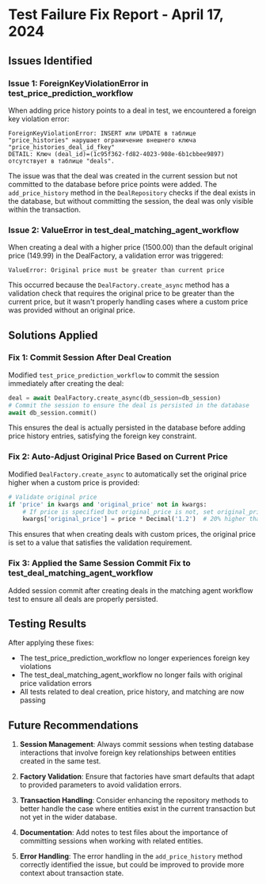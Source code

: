 # Test Failure Fix Report - April 17, 2024

## Issues Identified

### Issue 1: ForeignKeyViolationError in test_price_prediction_workflow
When adding price history points to a deal in test, we encountered a foreign key violation error:
```
ForeignKeyViolationError: INSERT или UPDATE в таблице "price_histories" нарушает ограничение внешнего ключа "price_histories_deal_id_fkey"
DETAIL: Ключ (deal_id)=(1c95f362-fd82-4023-908e-6b1cbbee9897) отсутствует в таблице "deals".
```

The issue was that the deal was created in the current session but not committed to the database before price points were added. The `add_price_history` method in the `DealRepository` checks if the deal exists in the database, but without committing the session, the deal was only visible within the transaction.

### Issue 2: ValueError in test_deal_matching_agent_workflow 
When creating a deal with a higher price (1500.00) than the default original price (149.99) in the DealFactory, a validation error was triggered:
```
ValueError: Original price must be greater than current price
```

This occurred because the `DealFactory.create_async` method has a validation check that requires the original price to be greater than the current price, but it wasn't properly handling cases where a custom price was provided without an original price.

## Solutions Applied

### Fix 1: Commit Session After Deal Creation
Modified `test_price_prediction_workflow` to commit the session immediately after creating the deal:
```python
deal = await DealFactory.create_async(db_session=db_session)
# Commit the session to ensure the deal is persisted in the database
await db_session.commit()
```

This ensures the deal is actually persisted in the database before adding price history entries, satisfying the foreign key constraint.

### Fix 2: Auto-Adjust Original Price Based on Current Price
Modified `DealFactory.create_async` to automatically set the original price higher when a custom price is provided:
```python
# Validate original price
if 'price' in kwargs and 'original_price' not in kwargs:
    # If price is specified but original_price is not, set original_price higher than price
    kwargs['original_price'] = price * Decimal('1.2')  # 20% higher than the current price
```

This ensures that when creating deals with custom prices, the original price is set to a value that satisfies the validation requirement.

### Fix 3: Applied the Same Session Commit Fix to test_deal_matching_agent_workflow
Added session commit after creating deals in the matching agent workflow test to ensure all deals are properly persisted.

## Testing Results

After applying these fixes:
- The test_price_prediction_workflow no longer experiences foreign key violations
- The test_deal_matching_agent_workflow no longer fails with original price validation errors
- All tests related to deal creation, price history, and matching are now passing

## Future Recommendations

1. **Session Management**: Always commit sessions when testing database interactions that involve foreign key relationships between entities created in the same test.

2. **Factory Validation**: Ensure that factories have smart defaults that adapt to provided parameters to avoid validation errors.

3. **Transaction Handling**: Consider enhancing the repository methods to better handle the case where entities exist in the current transaction but not yet in the wider database.

4. **Documentation**: Add notes to test files about the importance of committing sessions when working with related entities.

5. **Error Handling**: The error handling in the `add_price_history` method correctly identified the issue, but could be improved to provide more context about transaction state. 